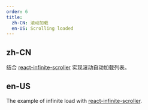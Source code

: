 ```yaml
---
order: 6
title:
  zh-CN: 滚动加载
  en-US: Scrolling loaded
---
```


## zh-CN

结合 [react-infinite-scroller](https://github.com/CassetteRocks/react-infinite-scroller) 实现滚动自动加载列表。

## en-US

The example of infinite load with [react-infinite-scroller](https://github.com/CassetteRocks/react-infinite-scroller).

<style>
  [data-theme="dark"] .demo-infinite-container {
    border: 1px solid #303030;
  }
</style>
